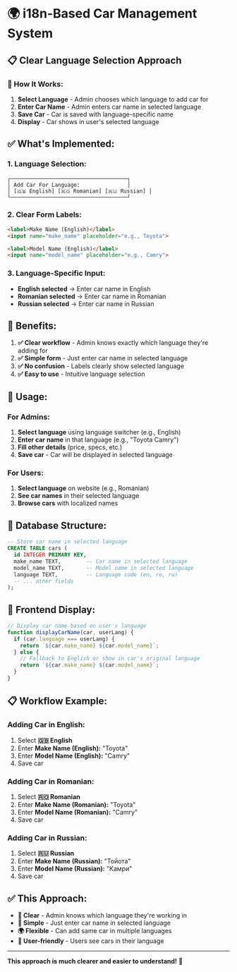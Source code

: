 # 🌍 i18n-Based Car Management System

## **📋 Clear Language Selection Approach**

### **🎯 How It Works:**

1. **Select Language** - Admin chooses which language to add car for
2. **Enter Car Name** - Admin enters car name in selected language
3. **Save Car** - Car is saved with language-specific name
4. **Display** - Car shows in user's selected language

## **✅ What's Implemented:**

### **1. Language Selection:**
```
┌─────────────────────────────────────┐
│ Add Car For Language:               │
│ [🇬🇧 English] [🇷🇴 Romanian] [🇷🇺 Russian] │
└─────────────────────────────────────┘
```

### **2. Clear Form Labels:**
```html
<label>Make Name (English)</label>
<input name="make_name" placeholder="e.g., Toyota">

<label>Model Name (English)</label>  
<input name="model_name" placeholder="e.g., Camry">
```

### **3. Language-Specific Input:**
- **English selected** → Enter car name in English
- **Romanian selected** → Enter car name in Romanian  
- **Russian selected** → Enter car name in Russian

## **🚀 Benefits:**

1. **✅ Clear workflow** - Admin knows exactly which language they're adding for
2. **✅ Simple form** - Just enter car name in selected language
3. **✅ No confusion** - Labels clearly show selected language
4. **✅ Easy to use** - Intuitive language selection

## **📝 Usage:**

### **For Admins:**
1. **Select language** using language switcher (e.g., English)
2. **Enter car name** in that language (e.g., "Toyota Camry")
3. **Fill other details** (price, specs, etc.)
4. **Save car** - Car will be displayed in selected language

### **For Users:**
1. **Select language** on website (e.g., Romanian)
2. **See car names** in their selected language
3. **Browse cars** with localized names

## **🔧 Database Structure:**

```sql
-- Store car name in selected language
CREATE TABLE cars (
  id INTEGER PRIMARY KEY,
  make_name TEXT,        -- Car name in selected language
  model_name TEXT,       -- Model name in selected language
  language TEXT,         -- Language code (en, ro, ru)
  -- ... other fields
);
```

## **🎨 Frontend Display:**

```javascript
// Display car name based on user's language
function displayCarName(car, userLang) {
  if (car.language === userLang) {
    return `${car.make_name} ${car.model_name}`;
  } else {
    // Fallback to English or show in car's original language
    return `${car.make_name} ${car.model_name}`;
  }
}
```

## **📋 Workflow Example:**

### **Adding Car in English:**
1. Select **🇬🇧 English**
2. Enter **Make Name (English):** "Toyota"
3. Enter **Model Name (English):** "Camry"
4. Save car

### **Adding Car in Romanian:**
1. Select **🇷🇴 Romanian** 
2. Enter **Make Name (Romanian):** "Toyota"
3. Enter **Model Name (Romanian):** "Camry"
4. Save car

### **Adding Car in Russian:**
1. Select **🇷🇺 Russian**
2. Enter **Make Name (Russian):** "Тойота"
3. Enter **Model Name (Russian):** "Камри"
4. Save car

## **✅ This Approach:**

- **🎯 Clear** - Admin knows which language they're working in
- **📝 Simple** - Just enter car name in selected language
- **🌍 Flexible** - Can add same car in multiple languages
- **👥 User-friendly** - Users see cars in their language

---

**This approach is much clearer and easier to understand!** 🎉 